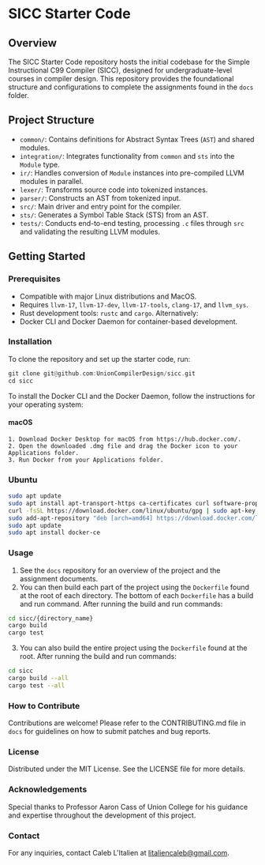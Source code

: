 # SICC Starter Code

## Overview
The SICC Starter Code repository hosts the initial codebase for the Simple Instructional C99 Compiler (SICC), designed for undergraduate-level courses in compiler design. This repository provides the foundational structure and configurations to complete the assignments found in the `docs` folder. 

## Project Structure
- `common/`: Contains definitions for Abstract Syntax Trees (`AST`) and shared modules.
- `integration/`: Integrates functionality from `common` and `sts` into the `Module` type.
- `ir/`: Handles conversion of `Module` instances into pre-compiled LLVM modules in parallel.
- `lexer/`: Transforms source code into tokenized instances.
- `parser/`: Constructs an AST from tokenized input.
- `src/`: Main driver and entry point for the compiler.
- `sts/`: Generates a Symbol Table Stack (STS) from an AST.
- `tests/`: Conducts end-to-end testing, processing `.c` files through `src` and validating the resulting LLVM modules.

## Getting Started
### Prerequisites
- Compatible with major Linux distributions and MacOS.
- Requires `llvm-17`, `llvm-17-dev`, `llvm-17-tools`, `clang-17`, and `llvm_sys`.
- Rust development tools: `rustc` and `cargo`.
Alternatively:
- Docker CLI and Docker Daemon for container-based development.

### Installation
To clone the repository and set up the starter code, run:
```rust
git clone git@github.com:UnionCompilerDesign/sicc.git
cd sicc
```
To install the Docker CLI and the Docker Daemon, follow the instructions for your operating system:
#### macOS
    1. Download Docker Desktop for macOS from https://hub.docker.com/.
    2. Open the downloaded .dmg file and drag the Docker icon to your Applications folder.
    3. Run Docker from your Applications folder. 

### Ubuntu
```bash
sudo apt update
sudo apt install apt-transport-https ca-certificates curl software-properties-common
curl -fsSL https://download.docker.com/linux/ubuntu/gpg | sudo apt-key add -
sudo add-apt-repository "deb [arch=amd64] https://download.docker.com/linux/ubuntu $(lsb_release -cs) stable"
sudo apt update
sudo apt install docker-ce
```

### Usage
1. See the `docs` repository for an overview of the project and the assignment documents.
2. You can then build each part of the project using the `Dockerfile` found at the root of each directory. The bottom of each `Dockerfile` has a build and run command. After running the build and run commands:
```bash
cd sicc/{directory_name}
cargo build
cargo test
```
3. You can also build the entire project using the `Dockerfile` found at the root. After running the build and run commands:
```bash
cd sicc
cargo build --all
cargo test --all
```

### How to Contribute
Contributions are welcome! Please refer to the CONTRIBUTING.md file in `docs` for guidelines on how to submit patches and bug reports.

### License
Distributed under the MIT License. See the LICENSE file for more details.

### Acknowledgements
Special thanks to Professor Aaron Cass of Union College for his guidance and expertise throughout the development of this project.

### Contact
For any inquiries, contact Caleb L'Italien at litaliencaleb@gmail.com.
